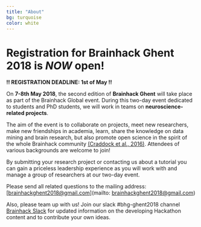 ```yaml
---
title: "About"	
bg: turquoise
color: white
---
```

	
# Registration for Brainhack Ghent 2018 is _NOW_ open!

**!! REGISTRATION DEADLINE: 1st of May !!**

On **7-8th May 2018**, the second edition of **Brainhack Ghent** will take place as part of the Brainhack Global event. During this two-day event dedicated to students and PhD students, we will work in teams on **neuroscience-related projects**. 

The aim of the event is to collaborate on projects, meet new researchers, make new friendships in academia, learn, share the knowledge on data mining and brain research, but also promote open science in the spirit of the whole Brainhack community [(Craddock et al., 2016)](https://gigascience.biomedcentral.com/articles/10.1186/s13742-016-0121-x). Attendees  of various backgrounds are welcome to join!

By submitting your research project or contacting us about a tutorial you can gain a priceless leadership experience as you will  work with and manage a group of researchers at our two-day event.

Please send all related questions to the mailing address: [brainhackghent2018@gmail.com](mailto: brainhackghent2018@gmail.com)

Also, please team up with us! Join our slack #bhg-ghent2018 channel [Brainhack Slack](https://brainhack-slack-invite.herokuapp.com/) for updated information on the developing Hackathon content and to contribute your own ideas.






